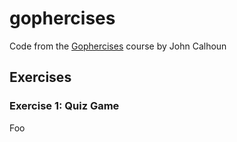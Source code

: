 # gophercises
Code from the [Gophercises](https://courses.calhoun.io/courses/cor_gophercises) course by John Calhoun

## Exercises
### Exercise 1: Quiz Game
Foo
